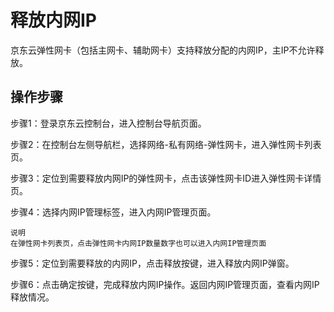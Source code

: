 # 释放内网IP

京东云弹性网卡（包括主网卡、辅助网卡）支持释放分配的内网IP，主IP不允许释放。

## 操作步骤
步骤1：登录京东云控制台，进入控制台导航页面。

步骤2：在控制台左侧导航栏，选择网络-私有网络-弹性网卡，进入弹性网卡列表页。

步骤3：定位到需要释放内网IP的弹性网卡，点击该弹性网卡ID进入弹性网卡详情页。

步骤4：选择内网IP管理标签，进入内网IP管理页面。

	说明
	在弹性网卡列表页，点击弹性网卡内网IP数量数字也可以进入内网IP管理页面

步骤5：定位到需要释放的内网IP，点击释放按键，进入释放内网IP弹窗。

步骤6：点击确定按键，完成释放内网IP操作。返回内网IP管理页面，查看内网IP释放情况。
